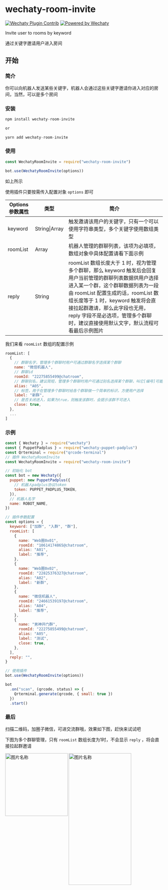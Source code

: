 # wechaty-room-invite

[![Wechaty Plugin Contrib](https://img.shields.io/badge/Wechaty%20Plugin-Schedule-brightgreen.svg)](https://github.com/isboyjc/wechaty-room-invite) [![Powered by Wechaty](https://img.shields.io/badge/Powered%20By-Wechaty-brightgreen.svg)](https://github.com/Wechaty/wechaty)

Invite user to rooms by keyword

通过关键字邀请用户进入房间

## 开始

### 简介

你可以向机器人发送某些关键字，机器人会通过这些关键字邀请你进入对应的房间，当然，可以是多个房间



### 安装

```js
npm install wechaty-room-invite

or

yarn add wechaty-room-invite
```



### 使用

```js
const WechatyRoomInvite = require("wechaty-room-invite")

bot.use(WechatyRoomInvite(options))
```

如上所示

使用插件只要按需传入配置对象 `options` 即可

| Options 参数属性 | 类型          | 简介                                                                                                                                                                                                                                                                                                                                        |
| ---------------- | ------------- | ------------------------------------------------------------------------------------------------------------------------------------------------------------------------------------------------------------------------------------------------------------------------------------------------------------------------------------------- |
| keyword          | String\|Array | 触发邀请该用户的关键字，只有一个可以使用字符串类型，多个关键字使用数组类型                                                                                                                                                                                                                                                                  |
| roomList         | Array         | 机器人管理的群聊列表，该项为必填项，数组对象中具体配置请看下面示例                                                                                                                                                                                                                                                                          |
| reply            | String        | roomList 数组长度大于 1 时，视为管理多个群聊，那么 keyword 触发后会回复用户当前管理的群聊列表数据供用户选择进入某一个群，这个群聊数据列表为一段由 roomList 配置生成的话，roomList 数组长度等于 1 时，keyword 触发将会直接拉起群邀请，那么此字段也无用，reply 字段不是必选项，管理多个群聊时，建议直接使用默认文字，默认流程可看最后示例图片 |

我们来看 `roomList` 数组的配置示例

```js
roomList: [
  {
    // 群聊名字，管理多个群聊时用户可通过群聊名字选择某个群聊
    name: "微信机器人",
    // 群聊id
    roomId: "22275855499@chatroom",
    // 群聊别名，建议简短，管理多个群聊时用户可通过别名选择某个群聊，叫它[编号]可能更好
    alias: "A05",
    // 标签，用于在管理多个群聊时给各个群聊做一个简单的标识，方便用户选择
    label: "新群",
    // 是否关闭进入，如果为true，则触发该群时，会提示该群不可进入
    close: true,
  },
  ...
]
```



### 示例

```js
const { Wechaty } = require("wechaty")
const { PuppetPadplus } = require("wechaty-puppet-padplus")
const Qrterminal = require("qrcode-terminal")
// 插件 WechatyRoomInvite
const WechatyRoomInvite = require("wechaty-room-invite")

// 初始化 bot
const bot = new Wechaty({
  puppet: new PuppetPadplus({
    // 机器人padplus协议token
    token: PUPPET_PADPLUS_TOKEN,
  }),
  // 机器人名字
  name: ROBOT_NAME,
})

// 插件参数配置
const options = {
  keyword: ["加群", "入群", "群"],
  roomList: [
    {
      name: "Web圈0x01",
      roomId: "10614174865@chatroom",
      alias: "A01",
      label: "推荐",
    },
    {
      name: "Web圈0x02",
      roomId: "22825376327@chatroom",
      alias: "A02",
      label: "新群",
    },
    {
      name: "微信机器人",
      roomId: "24661539197@chatroom",
      alias: "A04",
      label: "推荐",
    },
    {
      name: "男神开门群",
      roomId: "22275855499@chatroom",
      alias: "A05",
      label: "测试",
      close: true,
    },
  ],
  reply: "",
}

// 使用插件
bot.use(WechatyRoomInvite(options))

bot
  .on("scan", (qrcode, status) => {
    Qrterminal.generate(qrcode, { small: true })
  })
  .start()
```



### 最后

扫描二维码，加圈子微信，可进交流群哦，效果如下图，赶快来试试吧

下图为多个群聊管理，只有 `roomList` 数组长度为1时，不会显示 `reply` ，将会直接拉起群邀请

<img src="https://gitee.com/IsboyJC/PictureBed/raw/master/other/asdakshdajshdas1.jpeg" width="200" height="200" alt="图片名称" align=left />

<div style="left">
<img src="https://gitee.com/IsboyJC/PictureBed/raw/master/other/image-20200614182527276.png" width="200" height="420"  alt="图片名称" align=left />
</div>
